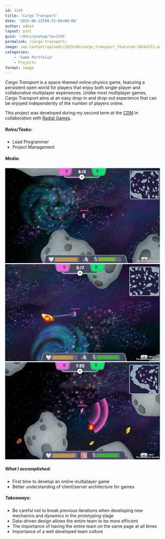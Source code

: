 ```yaml
---
id: 1145
title: 'Cargo Transport'
date: '2015-06-23T09:22:09+00:00'
author: admin
layout: post
guid: '/docs/ynotwp/?p=1145'
permalink: /cargo-transport/
image: /wp-content/uploads/2015/06/cargo_transport_featured-1024x572.png
categories:
    - 'Game Portfolio'
    - Projects
format: image
---
```


<i>Cargo Transport</i> is a space-themed online physics game, featuring a persistent open world for players that enjoy both single-player and collaborative multiplayer experiences. Unlike most multiplayer games, Cargo Transport aims at an easy drop-in and drop-out experience that can be enjoyed independently of the number of players online.

This project was developed during my second term at the [CDM](http://thecdm.ca/people/students/guilherme-cunha) in collaboration with [Radial Games](http://www.radialgames.com/).

##### Roles/Tasks:

- Lead Programmer
- Project Management

##### Media:

![ ](/assets/img/wp-content/uploads/2015/06/cargotransport_02.jpg) 
![ ](/assets/img/wp-content/uploads/2015/06/cargotransport_03.jpg) 
![ ](/assets/img/wp-content/uploads/2015/06/cargotransport_04.jpg)

##### What I accomplished:

- First time to develop an online multiplayer game
- Better understanding of client/server architecture for games

##### Takeaways:

- Be careful not to break previous iterations when developing new mechanics and dynamics in the prototyping stage
- Data-driven design allows the entire team to be more efficient
- The importance of having the entire team on the same page at all times
- Importance of a well developed team culture